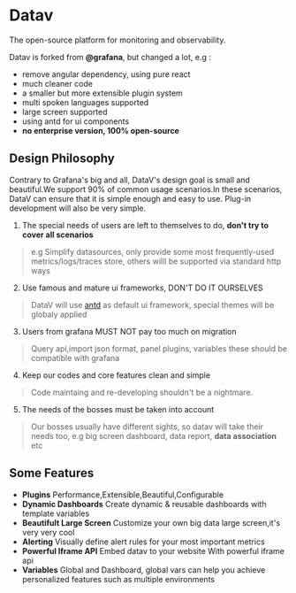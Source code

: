 # Datav

The open-source platform for monitoring and observability. 

Datav is forked from **@grafana**, but changed a lot, e.g :
- remove angular dependency, using pure react
- much cleaner code 
- a smaller but more extensible plugin system
- multi spoken languages supported
- large screen supported
- using antd for ui components
- **no enterprise version, 100% open-source**


## Design Philosophy
Contrary to Grafana's big and all, DataV's design goal is small and beautiful.We support 90% of common usage scenarios.In these scenarios, DataV can ensure that it is simple enough and easy to use. Plug-in development will also be very simple. 

1. The special needs of users are left to themselves to do, **don't try to cover all scenarios**
> e.g Simplify datasources, only provide some most frequently-used metrics/logs/traces store, others willl be supported via standard http ways

2. Use famous and mature ui frameworks, DON'T DO IT OURSELVES
> DataV will use [antd](https://ant.design) as default ui framework, special themes will be globaly applied

3. Users from grafana MUST NOT pay too much on migration 
> Query api,import json format, panel plugins, variables these should be compatible with grafana

4. Keep our codes and core features clean and simple
> Code maintaing and re-developing shouldn't  be a nightmare.

5. The needs of the bosses must be taken into account
> Our bosses usually have different sights, so datav will take their needs too, e.g big screen dashboard, data report, **data association** etc


## Some Features

- **Plugins** Performance,Extensible,Beautiful,Configurable
- **Dynamic Dashboards** Create dynamic & reusable dashboards with template variables
- **Beautifult Large Screen** Customize your own big data large screen,it's very very cool
- **Alerting** Visually define alert rules for your most important metrics
- **Powerful Iframe API** Embed datav to your website With powerful iframe api
- **Variables**  Global and Dashboard, global vars can help you achieve personalized features such as multiple environments
